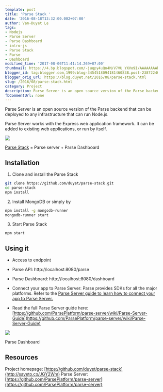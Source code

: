 ```yaml
---
template: post
title: 'Parse Stack '
date: '2016-08-18T13:32:00.002+07:00'
author: Van-Duyet Le
tags:
- Nodejs
- Parse Server
- Parse Dashboard
- intro-js
- Parse Stack
- Parse
- Dashboard
modified_time: '2017-08-06T11:41:14.269+07:00'
thumbnail: https://4.bp.blogspot.com/-juqpy4uQn4M/V7VU_YXVo9I/AAAAAAAAbtU/39gqxQzjBFwFYm26fip_pKI35hPVTSrcACLcB/s1600/parse-stack-logo.png
blogger_id: tag:blogger.com,1999:blog-3454518094181460838.post-2387224023544643975
blogger_orig_url: https://blog.duyet.net/2016/08/parse-stack.html
slug: /2016/08/parse-stack.html
category: Project
description: Parse Server is an open source version of the Parse backend that can be deployed to any infrastructure that can run Node.js.
fbCommentUrl: none
---
```


Parse Server is an open source version of the Parse backend that can be deployed to any infrastructure that can run Node.js.

Parse Server works with the Express web application framework. It can be added to existing web applications, or run by itself.

[![](https://4.bp.blogspot.com/-juqpy4uQn4M/V7VU_YXVo9I/AAAAAAAAbtU/39gqxQzjBFwFYm26fip_pKI35hPVTSrcACLcB/s1600/parse-stack-logo.png)](http://saveto.co/JGY2Wm)

[Parse Stack](http://saveto.co/JGY2Wm) = Parse server + Parse Dashboard

## Installation ##

1. Clone and install the Parse Stack

```bash
git clone https://github.com/duyet/parse-stack.git
cd parse-stack
npm install
```

2. Install MongoDB or simply by

```bash
npm install -g mongodb-runner
mongodb-runner start
```

3. Start Parse Stack

```bash
npm start
```

## Using it ##

- Access to endpoint

- Parse API: http://localhost:8080/parse
- Parse Dashboard: http://localhost:8080/dashboard

- Connect your app to Parse Server: Parse provides SDKs for all the major platforms. Refer to the [Parse Server guide to learn how to connect your app to Parse Server.](https://github.com/ParsePlatform/parse-server/wiki/Parse-Server-Guide#using-parse-sdks-with-parse-server)
- Read the full Parse Server guide here: [https://github.com/ParsePlatform/parse-server/wiki/Parse-Server-Guide](https://github.com/ParsePlatform/parse-server/wiki/Parse-Server-Guide)

[![](https://4.bp.blogspot.com/-kktJEVTPL80/V7VWTvViP6I/AAAAAAAAbtk/q0UPwaZocJA5CaMjMyPFcZY9jJ6lrbwMgCK4B/s1600/Screen-Shot-2016-03-30-at-12.33.34-PM-1-1024x508.png)](https://4.bp.blogspot.com/-kktJEVTPL80/V7VWTvViP6I/AAAAAAAAbtk/q0UPwaZocJA5CaMjMyPFcZY9jJ6lrbwMgCK4B/s1600/Screen-Shot-2016-03-30-at-12.33.34-PM-1-1024x508.png)

Parse Dashboard

## Resources ##
Project homepage: [https://github.com/duyet/parse-stack](http://saveto.co/JGY2Wm)
Parse Server: [https://github.com/ParsePlatform/parse-server](https://github.com/ParsePlatform/parse-server)
